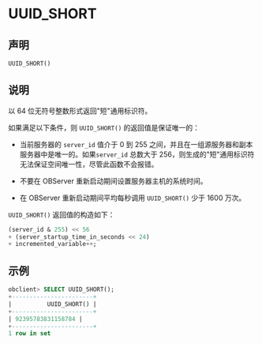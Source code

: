# UUID_SHORT

## 声明

```sql
UUID_SHORT()
```

## 说明

以 64 位无符号整数形式返回"短"通用标识符。

如果满足以下条件，则 `UUID_SHORT()` 的返回值是保证唯一的：

* 当前服务器的 `server_id` 值介于 0 到 255 之间，并且在一组源服务器和副本服务器中是唯一的。如果`server_id` 总数大于 256，则生成的"短"通用标识符无法保证空间唯一性，尽管此函数不会报错。

* 不要在 OBServer 重新启动期间设置服务器主机的系统时间。

* 在 OBServer 重新启动期间平均每秒调用 `UUID_SHORT()` 少于 1600 万次。

`UUID_SHORT()` 返回值的构造如下：

```sql
(server_id & 255) << 56
+ (server_startup_time_in_seconds << 24)
+ incremented_variable++;
```

## 示例

```sql
obclient> SELECT UUID_SHORT();
+-----------------------+
|          UUID_SHORT() |
+-----------------------+
| 92395783831158784 |
+-----------------------+
1 row in set
```
